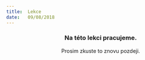 ```yaml
---
title:  Lekce
date:   09/08/2018
---
```


### <center>Na této lekci pracujeme.</center>
<center>Prosim zkuste to znovu pozdeji.</center>